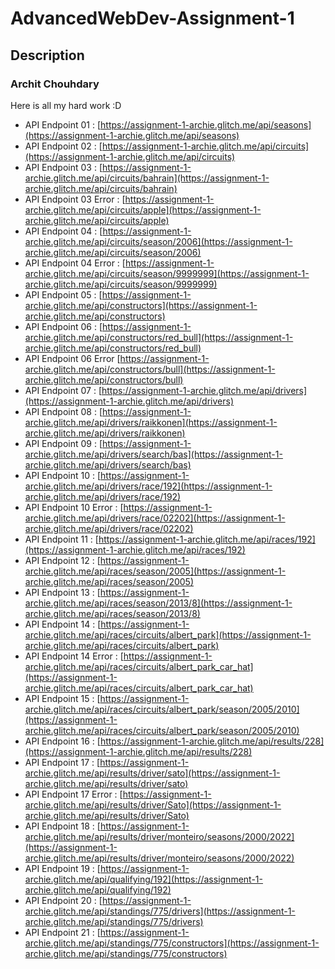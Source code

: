 # AdvancedWebDev-Assignment-1

## Description 

### Archit Chouhdary 

Here is all my hard work :D

- API Endpoint 01 : [https://assignment-1-archie.glitch.me/api/seasons](https://assignment-1-archie.glitch.me/api/seasons)
- API Endpoint 02 : [https://assignment-1-archie.glitch.me/api/circuits](https://assignment-1-archie.glitch.me/api/circuits)
- API Endpoint 03 : [https://assignment-1-archie.glitch.me/api/circuits/bahrain](https://assignment-1-archie.glitch.me/api/circuits/bahrain)
- API Endpoint 03 Error : [https://assignment-1-archie.glitch.me/api/circuits/apple](https://assignment-1-archie.glitch.me/api/circuits/apple)
- API Endpoint 04 : [https://assignment-1-archie.glitch.me/api/circuits/season/2006](https://assignment-1-archie.glitch.me/api/circuits/season/2006)
- API Endpoint 04 Error : [https://assignment-1-archie.glitch.me/api/circuits/season/9999999](https://assignment-1-archie.glitch.me/api/circuits/season/9999999)
- API Endpoint 05 : [https://assignment-1-archie.glitch.me/api/constructors](https://assignment-1-archie.glitch.me/api/constructors)
- API Endpoint 06 : [https://assignment-1-archie.glitch.me/api/constructors/red_bull](https://assignment-1-archie.glitch.me/api/constructors/red_bull)
- API Endpoint 06 Error [https://assignment-1-archie.glitch.me/api/constructors/bull](https://assignment-1-archie.glitch.me/api/constructors/bull)
- API Endpoint 07 : [https://assignment-1-archie.glitch.me/api/drivers](https://assignment-1-archie.glitch.me/api/drivers)
- API Endpoint 08 : [https://assignment-1-archie.glitch.me/api/drivers/raikkonen](https://assignment-1-archie.glitch.me/api/drivers/raikkonen)
- API Endpoint 09 : [https://assignment-1-archie.glitch.me/api/drivers/search/bas](https://assignment-1-archie.glitch.me/api/drivers/search/bas)
- API Endpoint 10 : [https://assignment-1-archie.glitch.me/api/drivers/race/192](https://assignment-1-archie.glitch.me/api/drivers/race/192)
- API Endpoint 10 Error : [https://assignment-1-archie.glitch.me/api/drivers/race/02202](https://assignment-1-archie.glitch.me/api/drivers/race/02202)
- API Endpoint 11 : [https://assignment-1-archie.glitch.me/api/races/192](https://assignment-1-archie.glitch.me/api/races/192)
- API Endpoint 12 : [https://assignment-1-archie.glitch.me/api/races/season/2005](https://assignment-1-archie.glitch.me/api/races/season/2005)
- API Endpoint 13 : [https://assignment-1-archie.glitch.me/api/races/season/2013/8](https://assignment-1-archie.glitch.me/api/races/season/2013/8)
- API Endpoint 14 : [https://assignment-1-archie.glitch.me/api/races/circuits/albert_park](https://assignment-1-archie.glitch.me/api/races/circuits/albert_park)
- API Endpoint 14 Error : [https://assignment-1-archie.glitch.me/api/races/circuits/albert_park_car_hat](https://assignment-1-archie.glitch.me/api/races/circuits/albert_park_car_hat)
- API Endpoint 15 : [https://assignment-1-archie.glitch.me/api/races/circuits/albert_park/season/2005/2010](https://assignment-1-archie.glitch.me/api/races/circuits/albert_park/season/2005/2010)
- API Endpoint 16 : [https://assignment-1-archie.glitch.me/api/results/228](https://assignment-1-archie.glitch.me/api/results/228)
- API Endpoint 17 : [https://assignment-1-archie.glitch.me/api/results/driver/sato](https://assignment-1-archie.glitch.me/api/results/driver/sato)
- API Endpoint 17 Error : [https://assignment-1-archie.glitch.me/api/results/driver/Sato](https://assignment-1-archie.glitch.me/api/results/driver/Sato)
- API Endpoint 18 : [https://assignment-1-archie.glitch.me/api/results/driver/monteiro/seasons/2000/2022](https://assignment-1-archie.glitch.me/api/results/driver/monteiro/seasons/2000/2022)
- API Endpoint 19 : [https://assignment-1-archie.glitch.me/api/qualifying/192](https://assignment-1-archie.glitch.me/api/qualifying/192)
- API Endpoint 20 : [https://assignment-1-archie.glitch.me/api/standings/775/drivers](https://assignment-1-archie.glitch.me/api/standings/775/drivers)
- API Endpoint 21 : [https://assignment-1-archie.glitch.me/api/standings/775/constructors](https://assignment-1-archie.glitch.me/api/standings/775/constructors)
